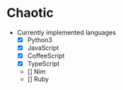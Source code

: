 # Chaotic
- Currently implemented languages
	- [x] Python3
	- [x] JavaScript
	- [x] CoffeeScript
	- [x] TypeScript
	- [] Nim
	- [] Ruby
